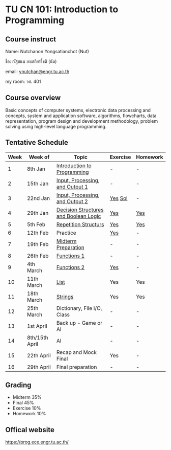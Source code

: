 # TU CN 101: Introduction to Programming 

## Course instruct

Name: Nutchanon Yongsatianchot (Nut)

ชื่อ: ณัฐชนน ยงเสถียรโชติ (นัด)

email: ynutchan@engr.tu.ac.th

my room: วศ. 401

## Course overview 
Basic concepts of computer systems, electronic data processing and concepts, system and application software, algorithms, flowcharts, data representation, program design and development methodology, problem solving using high-level language programming. 

## Tentative Schedule
| Week | Week of  |   Topic   | Exercise | Homework |
| ---- | -------- | --------- | -------- | -------- |
|  1   | 8th Jan   | [Introduction to Programming](https://docs.google.com/presentation/d/1XvCoo9jS1WmAQPzL7H-9T-ZJxJoy30GwlczNOu6JbOU/edit?usp=sharing)     | - | - |
|  2   | 15th Jan  | [Input, Processing, and Output 1](https://colab.research.google.com/github/yongsa-nut/TU_Intro_Prog/blob/main/Chapter_2_Input_Processing_and_Output.ipynb) | - | - | 
|  3   | 22nd Jan  | [Input, Processing, and Output 2](https://colab.research.google.com/github/yongsa-nut/TU_Intro_Prog/blob/main/Chapter_2_Input_Processing_and_Output.ipynb) | [Yes](https://colab.research.google.com/github/yongsa-nut/TU_Intro_Prog/blob/main/Chapter_2_Exercise.ipynb) [Sol](https://github.com/yongsa-nut/TU_Intro_Prog/blob/main/Chapter_2_Exercise_Solution.ipynb) | - |
|  4   | 29th Jan  | [Decision Structures and Boolean Logic](https://colab.research.google.com/github/yongsa-nut/TU_Intro_Prog/blob/main/Chapter_3_Decision_Structures_and_Boolean_Logic.ipynb) | [Yes](https://colab.research.google.com/github/yongsa-nut/TU_Intro_Prog/blob/main/Chapter_3_Exercise.ipynb) | [Yes](https://colab.research.google.com/github/yongsa-nut/TU_Intro_Prog/blob/main/Chapter_3_Homework.ipynb) |
|  5   | 5th Feb   | [Repetition Structurs](https://colab.research.google.com/github/yongsa-nut/TU_Intro_Prog/blob/main/Chapter_4_Repitition_Structures.ipynb)            | [Yes](https://colab.research.google.com/github/yongsa-nut/TU_Intro_Prog/blob/main/Chapter_4_Exercise.ipynb) | [Yes](https://colab.research.google.com/github/yongsa-nut/TU_Intro_Prog/blob/main/Chapter_4_Homework.ipynb) |
|  6   | 12th Feb  | Practice           | [Yes](https://github.com/yongsa-nut/TU_Intro_Prog/blob/main/Chapter_3_Practice.ipynb) | -   |
|  7   | 19th Feb  | [Midterm Preparation](https://colab.research.google.com/github/yongsa-nut/TU_Intro_Prog/blob/main/Mock_Midterm.ipynb)             | -   | -   |
|  8   | 26th Feb  | [Functions 1](https://colab.research.google.com/github/yongsa-nut/TU_Intro_Prog/blob/main/Chapter_5_Function.ipynb)                     | -   | -   |
|  9   | 4th March | [Functions 2](https://colab.research.google.com/github/yongsa-nut/TU_Intro_Prog/blob/main/Chapter_5_Function.ipynb)                     | [Yes](https://colab.research.google.com/github/yongsa-nut/TU_Intro_Prog/blob/main/Chapter_5_Exercise.ipynb)   | -   |
|  10  | 11th March | [List](https://colab.research.google.com/github/yongsa-nut/TU_Intro_Prog/blob/main/Chapter_6_List_and_Tuple.ipynb)                | Yes | Yes |
|  11  | 18th March | [Strings](https://colab.research.google.com/github/yongsa-nut/TU_Intro_Prog/blob/main/Chapter_7_Strings.ipynb)                    | Yes | Yes |
|  12  | 25th March | Dictionary, File I/O, Class    | -   | -   |
|  13  | 1st April  | Back up - Game or AI                     | -   | -   |
|  14  | 8th/15th April  | AI                        | -   | -   | 
|  15  | 22th April | Recap and Mock Final           | Yes | -   |
|  16  | 29th April | Final preparation              | -   | -   |

## Grading 
* Midterm 35%
* Final   45%
* Exercise 10%
* Homework 10%

## Offical website
https://prog.ece.engr.tu.ac.th/ 
